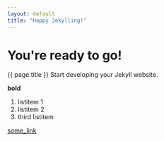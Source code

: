 ```yaml
---
layout: default
title: "Happy Jekylling!"
---
```


# You're ready to go!

{{ page.title }} 
Start developing your Jekyll website.

**bold**

1. listitem 1
2. listitem 2
3. third listitem

[some_link]({{site.name}})

